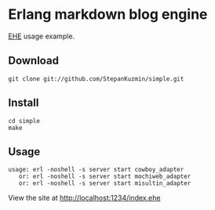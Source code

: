 Erlang markdown blog engine
===============

[EHE](https://github.com/joearms/adapter_pattern) usage example.

Download
-----------

    git clone git://github.com/StepanKuzmin/simple.git

Install
-------

    cd simple
    make

Usage
-----

    usage: erl -noshell -s server start cowboy_adapter
       or: erl -noshell -s server start mochiweb_adapter
       or: erl -noshell -s server start misultin_adapter

View the site at [http://localhost:1234/index.ehe](http://localhost:1234/index.ehe)
